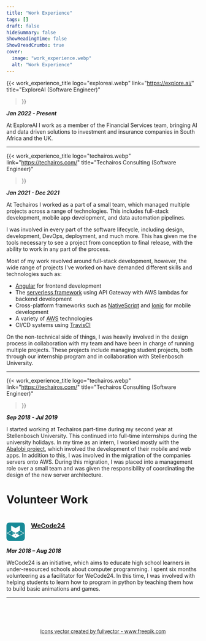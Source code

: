 ```yaml
---
title: "Work Experience"
tags: []
draft: false
hideSummary: false
ShowReadingTime: false
ShowBreadCrumbs: true
cover:
  image: "work_experience.webp"
  alt: "Work Experience"
---
```


{{< 
  work_experience_title 
  logo="exploreai.webp" 
  link="https://explore.ai/"
  title="ExploreAI (Software Engineer)"
>}}

**_Jan 2022 - Present_**

At ExploreAI I work as a member of the Financial Services team, bringing AI and data driven solutions to investment and insurance companies in South Africa and the UK.

---

{{< 
  work_experience_title 
  logo="techairos.webp" 
  link="https://techairos.com/"
  title="Techairos Consulting (Software Engineer)"
>}}

**_Jan 2021 - Dec 2021_**

At Techairos I worked as a part of a small team, which managed multiple projects across a range of technologies. This includes full-stack development, mobile app development, and data automation pipelines.

I was involved in every part of the software lifecycle, including design, development, DevOps, deployment, and much more. This has given me the tools necessary to see a project from conception to final release, with the ability to work in any part of the process.

Most of my work revolved around full-stack development, however, the wide range of projects I've worked on have demanded different skills and technologies such as:
- [Angular](https://angular.io/) for frontend development
- The [serverless framework](https://www.serverless.com/) using API Gateway with AWS lambdas for backend development
- Cross-platform frameworks such as [NativeScript](https://nativescript.org/) and [Ionic](https://ionicframework.com/) for mobile development
- A variety of [AWS](https://aws.amazon.com/) technologies
- CI/CD systems using [TravisCI](https://www.travis-ci.com/)

On the non-technical side of things, I was heavily involved in the design process in collaboration with my team and have been in charge of running multiple projects. These projects include managing student projects, both through our internship program and in collaboration with Stellenbosch University.

 
---

{{< 
  work_experience_title 
  logo="techairos.webp" 
  link="https://techairos.com/"
  title="Techairos Consulting (Software Engineer)"
>}}

**_Sep 2018 - Jul 2019_**

I started working at Techairos part-time during my second year at Stellenbosch University. This continued into full-time internships during the university holidays. In my time as an intern, I worked mostly with the [Abalobi project](http://abalobi.info/), which involved the development of their mobile and web apps. In addition to this, I was involved in the migration of the companies servers onto AWS. During this migration, I was placed into a management role over a small team and was given the responsibility of coordinating the design of the new server architecture.

# Volunteer Work

<div style="display: flex; justify-content: flex-start;">
    <div style="width: 3rem; margin-right: 1rem">
        <img src="wecode24.webp" style="border-radius: 8px; margin-top: 1.5rem" />
    </div>
    <h3><a href="https://wecode24.com/">WeCode24</a></h3>
</div>

**_Mar 2018 – Aug 2018_**

WeCode24 is an initiative, which aims to educate high school learners in under-resourced schools about computer programming. I spent six months volunteering as a facilitator for WeCode24. In this time, I was involved with helping students to learn how to program in python by teaching them how to build basic animations and games.

---

<div style="font-size: small; width: 100%; text-align: center; margin-top: 5rem">
<a href='https://www.freepik.com/vectors/icons'>Icons vector created by fullvector - www.freepik.com</a>
</div>
